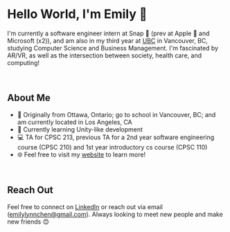 # Hello World, I'm Emily 👋

I'm currently a software engineer intern at Snap 👻 (prev at Apple  and Microsoft (x2)), and am also in my third year at [UBC](https://www.ubc.ca/) in Vancouver, BC, studying Computer Science and Business Management. I'm fascinated by AR/VR, as well as the intersection between society, health care, and computing!

<br/>


## About Me

- 📍  Originally from Ottawa, Ontario; go to school in Vancouver, BC; and am currently located in Los Angeles, CA
- 🌱  Currently learning Unity-like development
- 💻  TA for CPSC 213, previous TA for a 2nd year software engineering course (CPSC 210) and 1st year introductory cs course (CPSC 110)
- 🌐  Feel free to visit my [website](https://emilylynnchen.netlify.app/) to learn more!


<br/>

## Reach Out

Feel free to connect on [LinkedIn](https://www.linkedin.com/in/emily-c-55680b124/) or reach out via email (emilylynnchen@gmail.com). Always looking to meet new people and make new friends 😊


